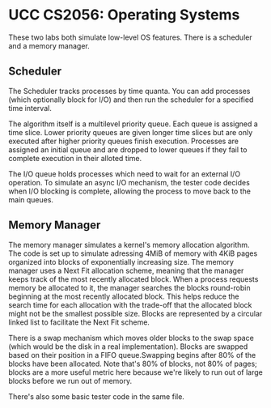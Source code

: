 # UCC CS2056: Operating Systems

These two labs both simulate low-level OS features. There is a scheduler and a memory manager.


## Scheduler
The Scheduler tracks processes by time quanta. You can add processes (which optionally block for I/O) and then run the scheduler for a specified time interval.

The algorithm itself is a multilevel priority queue. Each queue is assigned a time slice. Lower priority queues are given longer time slices but are only executed after higher priority queues finish execution. Processes are assigned an initial queue and are dropped to lower queues if they fail to complete execution in their alloted time. 

The I/O queue holds processes which need to wait for an external I/O operation. To simulate an async I/O mechanism, the tester code decides when I/O blocking is complete, allowing the process to move back to the main queues.

## Memory Manager

The memory manager simulates a kernel's memory allocation algorithm. The code is set up to simulate adressing 4MiB of memory with 4KiB pages organized into blocks of exponentially increasing size. The memory manager uses a Next Fit allocation scheme, meaning that the manager keeps track of the most recently allocated block. When a process requests memory be allocated to it, the manager searches the blocks round-robin beginning at the most recently allocated block. This helps reduce the search time for each allocation with the trade-off that the allocated block might not be the smallest possible size. Blocks are represented by a circular linked list to facilitate the Next Fit scheme.

There is a swap mechanism which moves older blocks to the swap space (which would be the disk in a real implementation). Blocks are swapped based on their position in a FIFO queue.Swapping begins after 80% of the blocks have been allocated. Note that's 80% of blocks, not 80% of pages; blocks are a more useful metric here because we're likely to run out of large blocks before we run out of memory.

There's also some basic tester code in the same file.
